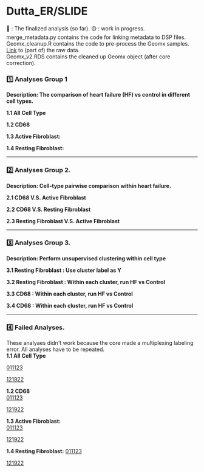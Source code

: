 # Dutta_ER/SLIDE

:red_circle: : The finalized analysis (so far).
:yellow_circle: : work in progress. <br>
merge\_metadata.py contains the code for linking metadata to DSP files. <br>
Geomx\_cleanup.R contains the code to pre-process the Geomx samples. <br>
[Link](https://pitt-my.sharepoint.com/personal/xiaoh_pitt_edu/_layouts/15/onedrive.aspx?id=%2Fpersonal%2Fxiaoh%5Fpitt%5Fedu%2FDocuments%2FMultiOmic%2FDutta%5FSpatial%2Fraw%5Fdata) to (part of) the raw data.<br>
Geomx_v2.RDS contains the cleaned up Geomx object (after core correction).


### :one: Analyses Group 1 
**Description: The comparison of heart failure (HF) vs control in different cell types.**

**1.1 All Cell Type** <br>

**1.2 CD68** <br>

**1.3 Active Fibroblast:** <br>


**1.4 Resting Fibroblast:**<be>

***

### :two: Analyses Group 2. 

**Description: Cell-type pairwise comparison within heart failure.** <br>

**2.1 CD68 V.S. Active Fibroblast**<br>


**2.2 CD68 V.S. Resting Fibroblast**<br>


**2.3 Resting Fibroblast V.S. Active Fibroblast** <br>


***
### :three: Analyses Group 3.
**Description: Perform unsupervised clustering within cell type** <br>


**3.1 Resting Fibroblast : Use cluster label as Y** <br>

**3.2 Resting Fibroblast : Within each cluster, run HF vs Control** <br>

**3.3 CD68 : Within each cluster, run HF vs Control** <br>

**3.4 CD68 : Within each cluster, run HF vs Control** <br>

***
### :four: Failed Analyses. 
These analyaes didn't work because the core made a multiplexing labeling error. All analyses have to be repeated. <br>
**1.1 All Cell Type** <br>

[011123](https://github.com/Hanxi-002/Multiomics_Integration/tree/main/Dutta_Spatial/AllCell/011123)

[121922](https://github.com/Hanxi-002/Multiomics_Integration/tree/main/Dutta_Spatial/AllCell/121922)


**1.2 CD68** <br>
[011123](https://github.com/Hanxi-002/Multiomics_Integration/tree/main/Dutta_Spatial/CD68/011123)

[121922](https://github.com/Hanxi-002/Multiomics_Integration/tree/main/Dutta_Spatial/CD68/121922)

**1.3 Active Fibroblast:** <br>
[011123](https://github.com/Hanxi-002/Multiomics_Integration/tree/main/Dutta_Spatial/ActiveFibro/011123)

[121922](https://github.com/Hanxi-002/Multiomics_Integration/tree/main/Dutta_Spatial/ActiveFibro/121922)

**1.4 Resting Fibroblast:**<be>
[011123](https://github.com/Hanxi-002/Multiomics_Integration/tree/main/Dutta_Spatial/RestingFibro/011123)

[121922](https://github.com/Hanxi-002/Multiomics_Integration/tree/main/Dutta_Spatial/RestingFibro/121922)